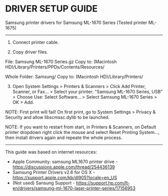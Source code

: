 DRIVER SETUP GUIDE
====

Samsung printer drivers for Samsung ML-1670 Series (Tested printer ML-1675)

----

1. Connect printer cable.

2. Copy driver files.

File: Samsung ML-1670 Series.gz
Copy to: (Macintosh HD)/Library/Printers/PPDs/Contents/Resources/

Whole Folder: Samsung/
Copy to: (Macintosh HD)/Library/Printers/

3. Open System Settings > Printers & Scanners > Click Add Printer, Scanner, or Fax... > Select your printer: "Samsung ML-1670 Series, USB" > Choose Use: Select Software... > Select Samsung ML-1670 Series > OK > Add.

NOTE: First print will fail! On first print, go to System Settings > Privacy & Security and allow libscmssc.dylib to be launched.

NOTE: If you want to restart from start, in Printers & Scanners, on Default printer dropdown right click the mouse and select Reset Printing System..., then install drivers again and repeate the whole process.

----

This guide was based on internet resources:
- Apple Community: samsung ML1670 printer drive - https://discussions.apple.com/thread/254436139
- Samsung Printer Drivers v2.6 for OS X - https://support.apple.com/kb/dl905?locale=en_US
- (Not used) Sansung Support - https://support.hp.com/lt-en/drivers/samsung-ml-1670-laser-printer-series/17156953
